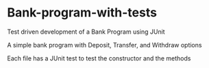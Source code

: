 # Bank-program-with-tests
Test driven development of a Bank Program using JUnit

A simple bank program with Deposit, Transfer, and Withdraw options

Each file has a JUnit test to test the constructor and the methods
